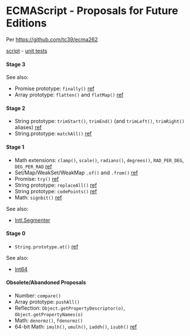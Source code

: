 # ECMAScript - Proposals for Future Editions

Per https://github.com/tc39/ecma262

[script](es-proposed.js) -
[unit tests](https://inexorabletash.github.io/polyfill/experimental/tests/es-proposed.html)

#### Stage 3

See also:

* Promise prototype: `finally()` [ref](https://github.com/tc39/proposal-promise-finally)
* Array prototype: `flatten()` and `flatMap()` [ref](https://tc39.github.io/proposal-flatMap/)

#### Stage 2

* String prototype: `trimStart()`, `trimEnd()` (and `trimLeft()`, `trimRight()` aliases) [ref](https://github.com/sebmarkbage/ecmascript-string-left-right-trim)
* String.prototype: `matchAll()` [ref](https://github.com/ljharb/String.prototype.matchAll)

#### Stage 1

* Math extensions: `clamp()`, `scale()`, `radians()`, `degrees()`, `RAD_PER_DEG`, `DEG_PER_RAD` [ref](https://github.com/rwaldron/proposal-math-extensions/blob/master/README.md)
* Set/Map/WeakSet/WeakMap `.of()` and `.from()` [ref](https://github.com/leobalter/proposal-setmap-offrom)
* Promise: `try()` [ref](https://github.com/ljharb/proposal-promise-try)
* String prototype: `replaceAll()` [ref](https://github.com/tc39/proposal-string-replace-all)
* String prototype: `codePoints()` [ref](https://github.com/RReverser/string-prototype-codepoints)
* Math: `signbit()` [ref](http://jfbastien.github.io/papers/Math.signbit.html)

See also:

* [Intl.Segmenter](https://gist.github.com/inexorabletash/8c4d869a584bcaa18514729332300356)

#### Stage 0

* `String.prototype.at()` [ref](https://github.com/mathiasbynens/String.prototype.at)

See also:

* [Int64](https://github.com/inexorabletash/int64)

#### Obsolete/Abandoned Proposals

* Number: `compare()`
* Array prototype: `pushAll()`
* Reflection: `Object.getPropertyDescriptor(o)`, `Object.getPropertyNames(o)`
* Math: `denormz()`, `fdenormz()`
* 64-bit Math: `imulh()`, `umulh()`, `iaddh()`, `isubh()` [ref](https://gist.github.com/BrendanEich/4294d5c212a6d2254703)
